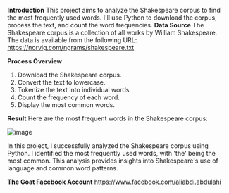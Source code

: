 **Introduction**
This project aims to analyze the Shakespeare corpus to find the most frequently used words. I'll use Python to download the corpus, process the text, and count the word frequencies.
**Data Source**
The Shakespeare corpus is a collection of all works by William Shakespeare. The data is available from the following URL: https://norvig.com/ngrams/shakespeare.txt

**Process Overview**

1. Download the Shakespeare corpus.
2. Convert the text to lowercase.
3. Tokenize the text into individual words.
4. Count the frequency of each word.
5. Display the most common words.

**Result**
Here are the most frequent words in the Shakespeare corpus:


![image](https://github.com/Ali56Arif/Analyzing-Shakespeare-Corpus/assets/79138028/9817ec62-ad0c-48de-a868-00cc2cab1a82)

In this project, I successfully analyzed the Shakespeare corpus using Python. I identified the most frequently used words, with 'the' being the most common. 
This analysis provides insights into Shakespeare's use of language and common word patterns.

**The Goat Facebook Account** 
https://www.facebook.com/aliabdi.abdulahi
